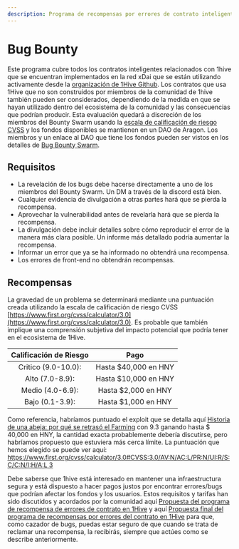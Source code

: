 ```yaml
---
description: Programa de recompensas por errores de contrato inteligente
---
```


# Bug Bounty

Este programa cubre todos los contratos inteligentes relacionados con 1hive que se encuentran implementados en la red xDai que se están utilizando activamente desde la [organización de 1Hive Github](https://github.com/1Hive/). Los contratos que usa 1Hive que no son construidos por miembros de la comunidad de 1hive también pueden ser considerados, dependiendo de la medida en que se hayan utilizado dentro del ecosistema de la comunidad y las consecuencias que podrían producir. Esta evaluación quedará a discreción de los miembros del Bounty Swarm usando la [escala de calificación de riesgo CVSS](https://www.first.org/cvss/calculator/3.0) y los fondos disponibles se mantienen en un DAO de Aragon. Los miembros y un enlace al DAO que tiene los fondos pueden ser vistos en los detalles de [Bug Bounty Swarm](../swarms/bug-bounty.md).

## Requisitos

* La revelación de los bugs debe hacerse directamente a uno de los miembros del Bounty Swarm. Un DM a través de la discord está bien.&#x20;
* Cualquier evidencia de divulgación a otras partes hará que se pierda la recompensa.&#x20;
* Aprovechar la vulnerabilidad antes de revelarla hará que se pierda la recompensa.&#x20;
* La divulgación debe incluir detalles sobre cómo reproducir el error de la manera más clara posible. Un informe más detallado podría aumentar la recompensa.&#x20;
* Informar un error que ya se ha informado no obtendrá una recompensa.
* Los errores de front-end no obtendrán recompensas.

## Recompensas

La gravedad de un problema se determinará mediante una puntuación creada utilizando la escala de calificación de riesgo CVSS [https://www.first.org/cvss/calculator/3.0](https://www.first.org/cvss/calculator/3.0). Es probable que también implique una comprensión subjetiva del impacto potencial que podría tener en el ecosistema de 1Hive.

| Calificación de Riesgo |         Pago         |
| :--------------------: | :------------------: |
|   Critico (9.0-10.0):  | Hasta $40,000 en HNY |
|     Alto (7.0-8.9):    | Hasta $10,000 en HNY |
|    Medio (4.0-6.9):    |  Hasta $2,000 en HNY |
|     Bajo (0.1-3.9):    |  Hasta $1,000 en HNY |

Como referencia, habríamos puntuado el exploit que se detalla aquí [Historia de una abeja: por qué se retrasó el Farming](https://forum.1hive.org/t/story-of-a-bee-why-farming-was-delayed/875) con 9.3 ganando hasta $ 40,000 en HNY, la cantidad exacta probablemente debería discutirse, pero habríamos propuesto que estuviera más cerca límite. La puntuación que hemos elegido se puede ver aquí: [https://www.first.org/cvss/calculator/3.0#CVSS:3.0/AV:N/AC:L/PR:N/UI:R/S:C/C:N/I:H/A:L 3](https://www.first.org/cvss/calculator/3.0#CVSS:3.0/AV:N/AC:L/PR:N/UI:R/S:C/C:N/I:H/A:L)

Debe saberse que 1hive está interesado en mantener una infraestructura segura y está dispuesto a hacer pagos justos por encontrar errores/bugs que podrían afectar los fondos y los usuarios. Estos requisitos y tarifas han sido discutidos y acordados por la comunidad aquí [Propuesta del programa de recompensa de errores de contrato en 1Hive](https://forum.1hive.org/t/1hive-contract-bug-bounty-program-proposal/978) y aquí [Propuesta final del programa de recompensas por errores del contrato en 1Hive](https://forum.1hive.org/t/final-1hive-contract-bug-bounty-program-proposal/1339) para que, como cazador de bugs, puedas estar seguro de que cuando se trata de reclamar una recompensa, la recibirás, siempre que actúes como se describe anteriormente.
